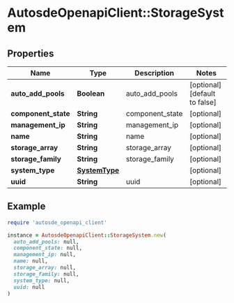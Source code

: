 # AutosdeOpenapiClient::StorageSystem

## Properties

| Name | Type | Description | Notes |
| ---- | ---- | ----------- | ----- |
| **auto_add_pools** | **Boolean** | auto_add_pools | [optional][default to false] |
| **component_state** | **String** | component_state | [optional] |
| **management_ip** | **String** | management_ip | [optional] |
| **name** | **String** | name | [optional] |
| **storage_array** | **String** | storage_array | [optional] |
| **storage_family** | **String** | storage_family | [optional] |
| **system_type** | [**SystemType**](SystemType.md) |  | [optional] |
| **uuid** | **String** | uuid | [optional] |

## Example

```ruby
require 'autosde_openapi_client'

instance = AutosdeOpenapiClient::StorageSystem.new(
  auto_add_pools: null,
  component_state: null,
  management_ip: null,
  name: null,
  storage_array: null,
  storage_family: null,
  system_type: null,
  uuid: null
)
```


